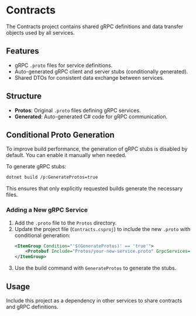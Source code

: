 # Contracts

The Contracts project contains shared gRPC definitions and data transfer objects used by all services.

## Features
- gRPC `.proto` files for service definitions.
- Auto-generated gRPC client and server stubs (conditionally generated).
- Shared DTOs for consistent data exchange between services.

## Structure
- **Protos**: Original `.proto` files defining gRPC services.
- **Generated**: Auto-generated C# code for gRPC communication.

## Conditional Proto Generation
To improve build performance, the generation of gRPC stubs is disabled by default. You can enable it manually when needed.

To generate gRPC stubs:
```bash
dotnet build /p:GenerateProtos=true
```

This ensures that only explicitly requested builds generate the necessary files.

### Adding a New gRPC Service
1. Add the `.proto` file to the `Protos` directory.
2. Update the project file (`Contracts.csproj`) to include the new `.proto` with conditional generation:
   ```xml
   <ItemGroup Condition="'$(GenerateProtos)' == 'true'">
       <Protobuf Include="Protos/your-new-service.proto" GrpcServices="Both" />
   </ItemGroup>
   ```
3. Use the build command with `GenerateProtos` to generate the stubs.

## Usage
Include this project as a dependency in other services to share contracts and gRPC definitions.